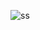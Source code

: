 ![ss](https://github.com/KadirKARAKAS/PlantTracking/assets/121762822/c922acd6-188c-4f5b-ba08-22ef1c90ca7b)
